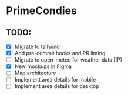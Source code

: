 # PrimeCondies

## TODO:

- [x] Migrate to tailwind
- [x] Add pre-commit hooks and PR linting
- [ ] Migrate to open-meteo for weather data (IP)
- [x] New mockups in Figma
- [ ] Map architecture
- [ ] Implement area details for mobile
- [ ] Implement area details for desktop
